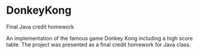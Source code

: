 # DonkeyKong
Final Java credit homework 

An implementation of the famous game Donkey Kong including a high score table. The project was presented as a final credit homework for Java class.
